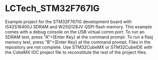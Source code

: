 # LCTech_STM32F767IG
Example project for the STM32F767IG development board with IS42S16400J SDRAM and W25Q128JV QSPI flash memory. 
This example comes with a debug console on the USB virtual comm port. 
To run an SDRAM test, press "A"+[Enter Key} at the command prompt.
To run a flasj memory test, press "B"+[Enter Key} at the command prompt.
Files in the repository are not complete. Use STM32CubeMX or STM32CubeIDE 
with the CobeMX IOC project file to reconstitute the rest of the project files.

